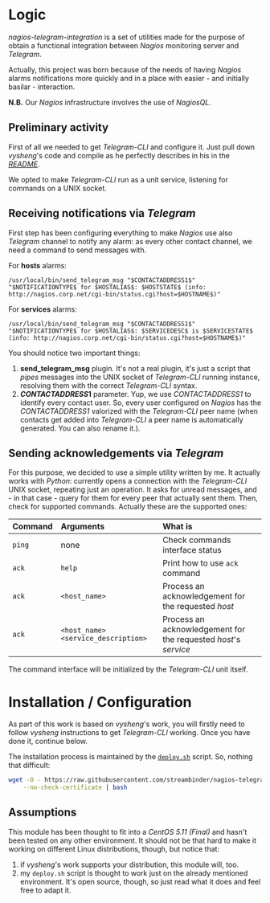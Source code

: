 # Logic

_nagios-telegram-integration_ is a set of utilities made for the purpose of obtain a functional integration between _Nagios_ monitoring server and _Telegram_.

Actually, this project was born because of the needs of having _Nagios_ alarms notifications more quickly and in a place with easier - and initially basilar - interaction.

**N.B.** Our _Nagios_ infrastructure involves the use of _NagiosQL_.

## Preliminary activity

First of all we needed to get _Telegram-CLI_ and configure it. Just pull down _vysheng_'s code and compile as he perfectly describes in his in the [_README_](https://github.com/vysheng/tg).

We opted to make _Telegram-CLI_ run as a unit service, listening for commands on a UNIX socket.

## Receiving notifications via _Telegram_

First step has been configuring everything to make _Nagios_ use also _Telegram_ channel to notify any alarm: as every other contact channel, we need a command to send messages with.

For **hosts** alarms:

```
/usr/local/bin/send_telegram_msg "$CONTACTADDRESS1$" "$NOTIFICATIONTYPE$ for $HOSTALIAS$: $HOSTSTATE$ (info: http://nagios.corp.net/cgi-bin/status.cgi?host=$HOSTNAME$)"
```

For **services** alarms:

```
/usr/local/bin/send_telegram_msg "$CONTACTADDRESS1$" "$NOTIFICATIONTYPE$ for $HOSTALIAS$: $SERVICEDESC$ is $SERVICESTATE$ (info: http://nagios.corp.net/cgi-bin/status.cgi?host=$HOSTNAME$)"
```

You should notice two important things:

1. **send_telegram_msg** plugin. It's not a real plugin, it's just a script that _pipes_ messages into the UNIX socket of _Telegram-CLI_ running instance, resolving them with the correct _Telegram-CLI_ syntax.
2. **$CONTACTADDRESS1$** parameter. Yup, we use _$CONTACTADDRESS1$_ to identify every contact user. So, every user configured on _Nagios_ has the _$CONTACTADDRESS1$_ valorized with the _Telegram-CLI_ peer name (when contacts get added into _Telegram-CLI_ a peer name is automatically generated. You can also rename it.).

## Sending acknowledgements via _Telegram_

For this purpose, we decided to use a simple utility written by me. It actually works with _Python_: currently opens a connection with the _Telegram-CLI_ UNIX socket, repeating just an operation. It asks for unread messages, and - in that case - query for them for every peer that actually sent them. Then, check for supported commands. Actually these are the supported ones:

Command | Arguments                           | What is
:------ | :---------------------------------- | :--------------------------------------------------------------
`ping`  | none                                | Check commands interface status
`ack`   | `help`                              | Print how to use `ack` command
`ack`   | `<host_name>`                       | Process an acknowledgement for the requested _host_
`ack`   | `<host_name> <service_description>` | Process an acknowledgement for the requested _host_'s _service_

The command interface will be initialized by the _Telegram-CLI_ unit itself.

# Installation / Configuration

As part of this work is based on _vysheng_'s work, you will firstly need to follow _vysheng_ instructions to get _Telegram-CLI_ working. Once you have done it, continue below.

The installation process is maintained by the [`deploy.sh`](https://github.com/streambinder/nagios-telegram-integration/blob/master/deploy.sh) script. So, nothing that difficult:

```bash
wget -O - https://raw.githubusercontent.com/streambinder/nagios-telegram-integration/master/deploy.sh \
    --no-check-certificate | bash
```

## Assumptions

This module has been thought to fit into a _CentOS 5.11 (Final)_ and hasn't been tested on any other environment. It should not be that hard to make it working on different Linux distributions, though, but notice that:

1. if _vysheng_'s work supports your distribution, this module will, too.
2. my `deploy.sh` script is thought to work just on the already mentioned environment. It's open source, though, so just read what it does and feel free to adapt it.
